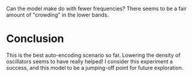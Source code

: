 Can the model make do with fewer frequencies?  There seems to be a fair amount of "crowding" in the lower bands.

# Conclusion
This is the best auto-encoding scenario so far.  Lowering the density of oscillators seems to have really helped!  I consider this experiment
a success, and this model to be a jumping-off point for future exploration.